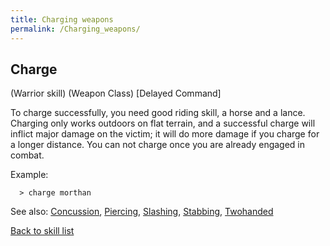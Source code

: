 ```yaml
---
title: Charging weapons
permalink: /Charging_weapons/
---
```


## Charge

(Warrior skill) (Weapon Class) \[Delayed Command\]

To charge successfully, you need good riding skill, a horse and a lance.
Charging only works outdoors on flat terrain, and a successful charge
will inflict major damage on the victim; it will do more damage if you
charge for a longer distance. You can not charge once you are already
engaged in combat.

Example:

`  > charge morthan`

See also: [Concussion](Concussion "wikilink"),
[Piercing](Piercing "wikilink"), [Slashing](Slashing "wikilink"),
[Stabbing](Stabbing "wikilink"), [Twohanded](Twohanded "wikilink")

[Back to skill list](Skill "wikilink")